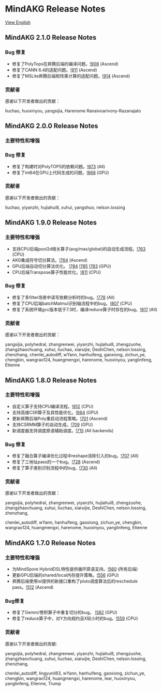 # MindAKG Release Notes

[View English](./RELEASE.md)

## MindAKG 2.1.0 Release Notes

### Bug 修复
* 修复了PolyTops在昇腾后端的编译问题。[!908](https://gitee.com/mindspore/akg/pulls/908) (Ascend)
* 修复了CANN 6.4的适配问题。[!911](https://gitee.com/mindspore/akg/pulls/911) (Ascend)
* 修复了MSLite昇腾后端矩阵乘计算的适配问题。[!914](https://gitee.com/mindspore/akg/pulls/914) (Ascend)

### 贡献者

感谢以下开发者做出的贡献：

liuchao, huoxinyou, yangsijia, Harenome Ranaivoarivony-Razanajato

## MindAKG 2.0.0 Release Notes

### 主要特性和增强

### Bug 修复

* 修复了构建时对PolyTOPS的依赖问题。[!873](https://gitee.com/mindspore/akg/pulls/873) (All)
* 修复了int64在GPU上代码生成的问题。[!868](https://gitee.com/mindspore/akg/pulls/868) (GPU)

### 贡献者

感谢以下开发者做出的贡献：

liuchao, yiyanzhi, hujiahui8, xuhui, yangshuo, nelson.lossing


## MindAKG 1.9.0 Release Notes

### 主要特性和增强

* 支持CPU后端pool2d相关算子(avg/max/global)的自动生成流程。[!763](https://gitee.com/mindspore/akg/pulls/763) (CPU)
* AKG集成符号切分算法。[!764](https://gitee.com/mindspore/akg/pulls/764) (Ascend)
* GPU后端自动切分算法优化。 [!784](https://gitee.com/mindspore/akg/pulls/784) [!785](https://gitee.com/mindspore/akg/pulls/785) [!783](https://gitee.com/mindspore/akg/pulls/783)  (GPU)
* CPU后端Transpose算子性能优化。[!811](https://gitee.com/mindspore/akg/pulls/811) (CPU)

### Bug 修复

* 修复了多filter场景中读写依赖分析时的bug。[!778](https://gitee.com/mindspore/akg/pulls/778) (All)
* 修复了CPU后端batchMatmul识别轴流程中的bug。[!807](https://gitee.com/mindspore/akg/pulls/807) (CPU)
* 修复了系统环境gcc版本低于7.3时，编译reduce算子时存在的bug。[!817](https://gitee.com/mindspore/akg/pulls/817) (All)

### 贡献者

感谢以下开发者做出的贡献：

yangsijia, polyhedral, zhangrenwei, yiyanzhi, hujiahui8, zhengzuohe, zhangzhaochuang, xuhui, liuchao, xiaruijie, DeshiChen, nelson.lossing, zhenzhang, chenlei_autodiff, wYann, hanhuifeng, gaoxiong, zichun_ye, chengbin, wangrao124, huangmengxi, harenome, huoxinyou, yanglinfeng, Etienne


## MindAKG 1.8.0 Release Notes

### 主要特性和增强

* 自定义算子支持CPU编译流程。[!612](https://gitee.com/mindspore/akg/pulls/612) (CPU)
* 支持高维CSR算子及其性能优化。[!664](https://gitee.com/mindspore/akg/pulls/664) (GPU)
* 更新昇腾后端Poly重启动流程策略。[!701](https://gitee.com/mindspore/akg/pulls/701) (Ascend)
* 支持CSRMM算子的自动生成。[!709](https://gitee.com/mindspore/akg/pulls/709) (GPU)
* 新调度器支持调度原语辅助调度。[!715](https://gitee.com/mindspore/akg/pulls/715) (All backends)

### Bug 修复

* 修复了融合算子编译优化过程中reshape消除引入的bug。[!707](https://gitee.com/mindspore/akg/pulls/707) (All)
* 修复了三地址pass的一个bug。[!728](https://gitee.com/mindspore/akg/pulls/728) (Ascend)
* 修复了算子类别识别流程中的bug。[!730](https://gitee.com/mindspore/akg/pulls/730) (All)

### 贡献者

感谢以下开发者做出的贡献：

yangsijia, polyhedral, zhangrenwei, yiyanzhi, hujiahui8, zhengzuohe, zhangzhaochuang, xuhui, liuchao, xiaruijie, DeshiChen, nelson.lossing, zhenzhang,

chenlei_autodiff, wYann, hanhuifeng, gaoxiong, zichun_ye, chengbin, wangrao124, huangmengxi, harenome, huoxinyou, yanglinfeng, Etienne

## MindAKG 1.7.0 Release Notes

### 主要特性和增强

* 为MindSpore HybridDSL特性提供循环原语支持。[!560](https://gitee.com/mindspore/akg/pulls/560) (所有后端)
* 更新GPU后端的shared/local内存提升策略。[!556](https://gitee.com/mindspore/akg/pulls/556) (GPU)
* 昇腾后端使用isl提供的新接口重构了pluto调度算法后的reschedule pass。[!512](https://gitee.com/mindspore/akg/pulls/512) (Ascend)

### Bug修复

* 修复了Gemm/卷积算子中重复切分的bug。 [!582](https://gitee.com/mindspore/akg/pulls/582) (GPU)
* 修复了reduce算子中，对Y方向规约且X较小时的bug。[!559](https://gitee.com/mindspore/akg/pulls/559) (CPU)

### 贡献者

感谢以下开发者做出的贡献:

yangsijia, polyhedral, zhangrenwei, yiyanzhi, hujiahui8, zhengzuohe, zhangzhaochuang, xuhui, liuchao, xiaruijie, DeshiChen, nelson.lossing, zhenzhang,

chenlei_autodiff, lingyunli63, wYann, hanhuifeng, gaoxiong, zichun_ye, chengbin, wangrao124, huangmengxi, harenome, lear, huoxinyou, yanglinfeng, Etienne, Trump

